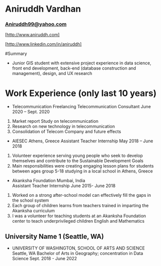 # Aniruddh Vardhan

### Aniruddh99@yahoo.com

[http://www.aniruddh.com]

[http://www.linkedin.com/in/aniruddh]

#Summary

- Junior GIS student with extensive project experience in data science, front end development, back-end (database construction and management), design, and UX research

# Work Experience (only last 10 years)

- Telecommunication Freelancing
 Telecommunication Consultant 						                    June 2020 – Sept. 2020
 1.	Market report Study on telecommunication
 2.	Research on new technology in telecommunication
 3.	Consolidation of Telecom Company and future effects

- AIESEC										                Athens, Greece
 Assistant Teacher Internship 							 	     May 2018 – June 2018
 1.	Volunteer experience serving young people who seek to develop themselves and contribute to the Sustainable Development Goals
 2.	Main responsibilities were creating engaging lesson plans for students between ages group 5-18 studying in a local school in Athens, Greece

- Akanksha Foundation									Mumbai, India  
 Assistant Teacher Internship							                     June 2015- June 2018
 1.	Worked on a strong after-school model can effectively fill the gaps in the school system
 2.	Each group of children learns from teachers trained in imparting the Akanksha curriculum
 3.	I was a volunteer for teaching students at an Akanksha Foundation center to teach underprivileged children English and Mathematics

## University Name 1 (Seattle, WA)

- UNIVERSITY OF WASHINGTON, SCHOOL OF ARTS AND SCIENCE					     Seattle, WA
Bachelor of Arts in Geography; concentration in Data Science				     Sept. 2018 - June 2022
